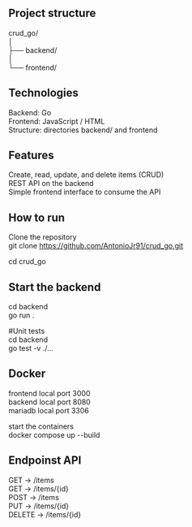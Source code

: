 ## Project structure  
crud_go/  
│   
├── backend/  
│  
└── frontend/  

## Technologies  
Backend: Go  
Frontend: JavaScript / HTML  
Structure: directories backend/ and frontend  

## Features  
Create, read, update, and delete items (CRUD)  
REST API on the backend  
Simple frontend interface to consume the API  

## How to run  
Clone the repository  
git clone https://github.com/AntonioJr91/crud_go.git  

cd crud_go  

## Start the backend  
cd backend  
go run .  

#Unit tests  
cd backend  
go test -v ./...  

## Docker  
frontend local port 3000  
backend local port 8080  
mariadb local port 3306  

start the containers  
docker compose up --build

## Endpoinst API  
GET -> /items  
GET -> /items/{id}  
POST -> /items  
PUT -> /items/{id}  
DELETE -> /items/{id}